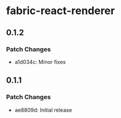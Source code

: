 # fabric-react-renderer

## 0.1.2

### Patch Changes

- a1d034c: Minor fixes

## 0.1.1

### Patch Changes

- ae8809d: Initial release
